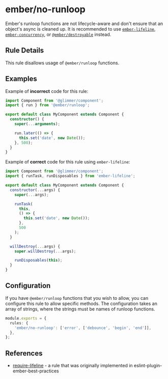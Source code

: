 # ember/no-runloop

<!-- end auto-generated rule header -->

Ember's runloop functions are not lifecycle-aware and don't ensure that an object's async is cleaned up. It is recommended to use [`ember-lifeline`](https://ember-lifeline.github.io/ember-lifeline/), [`ember-concurrency`](http://ember-concurrency.com/docs/introduction/), or [`@ember/destroyable`](https://rfcs.emberjs.com/id/0580-destroyables/) instead.

## Rule Details

This rule disallows usage of `@ember/runloop` functions.

## Examples

Example of **incorrect** code for this rule:

```ts
import Component from '@glimmer/component';
import { run } from '@ember/runloop';

export default class MyComponent extends Component {
  constructor() {
    super(...arguments);

    run.later(() => {
      this.set('date', new Date());
    }, 500);
  }
}
```

Example of **correct** code for this rule using `ember-lifeline`:

```js
import Component from '@glimmer/component';
import { runTask, runDisposables } from 'ember-lifeline';

export default class MyComponent extends Component {
  constructor(...args) {
    super(...args);

    runTask(
      this,
      () => {
        this.set('date', new Date());
      },
      500
    );
  }

  willDestroy(...args) {
    super.willDestroy(...args);

    runDisposables(this);
  }
}
```

## Configuration

If you have `@ember/runloop` functions that you wish to allow, you can configure this rule to allow specific methods. The configuration takes an array of strings, where the strings must be names of runloop functions.

```ts
module.exports = {
  rules: {
    'ember/no-runloop': ['error', ['debounce', 'begin', 'end']],
  },
};
```

## References

- [require-lifeline](https://github.com/ember-best-practices/eslint-plugin-ember-best-practices/blob/master/guides/rules/require-ember-lifeline.md) - a rule that was originally implemented in eslint-plugin-ember-best-practices
